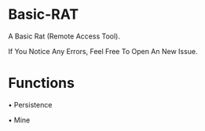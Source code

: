 # Basic-RAT
A Basic Rat (Remote Access Tool).

If You Notice Any Errors, Feel Free To Open An New Issue.

# Functions
• Persistence

• Mine
